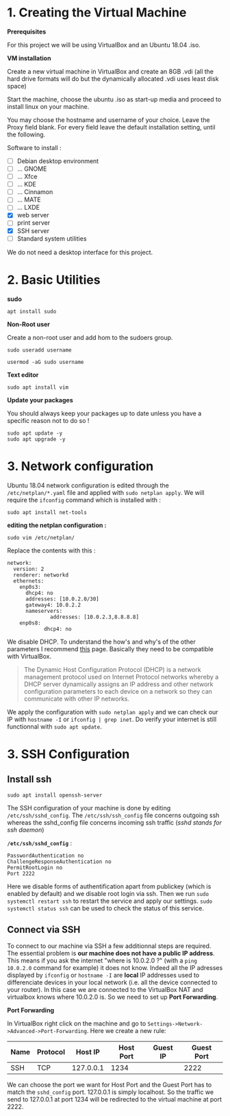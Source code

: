 # 1. Creating the Virtual Machine

**Prerequisites**

For this project we will be using VirtualBox and an Ubuntu 18.04 .iso.

**VM installation**

Create a new virtual machine in VirtualBox and create an 8GB .vdi (all the hard drive formats will do but the dynamically allocated .vdi uses least disk space)

Start the machine, choose the ubuntu .iso as start-up media and proceed to install linux on your machine.

You may choose the hostname and username of your choice.
Leave the Proxy field blank.
For every field leave the default installation setting, until the following.

Software to install :
- [ ] Debian desktop environment
- [ ] ... GNOME
- [ ] ... Xfce
- [ ] ... KDE
- [ ] ... Cinnamon
- [ ] ... MATE
- [ ] ... LXDE
- [x] web server
- [ ] print server
- [x] SSH server
- [ ] Standard system utilities

We do not need a desktop interface for this project.

# 2. Basic Utilities

**sudo**

```
apt install sudo
```

**Non-Root user**

Create a non-root user and add hom to the sudoers group.
```
sudo useradd username

usermod -aG sudo username
```

**Text editor**

```
sudo apt install vim
```

**Update your packages**

You should always keep your packages up to date unless you have a specific reason not to do so !
```
sudo apt update -y
sudo apt upgrade -y
```
# 3. Network configuration

Ubuntu 18.04 network configuration is edited through the ``/etc/netplan/*.yaml`` file and applied with ``sudo netplan apply``. We will require the ``ifconfig`` command which is installed with :

```
sudo apt install net-tools
```

**editing the netplan configuration :**

```
sudo vim /etc/netplan/
```

Replace the contents with this :

```
network:
  version: 2
  renderer: networkd 
  ethernets:
    enp0s3:
      dhcp4: no
      addresses: [10.0.2.0/30]
      gateway4: 10.0.2.2
      nameservers:
              addresses: [10.0.2.3,8.8.8.8]
    enp0s8:
            dhcp4: no

```

We disable DHCP. To understand the how's and why's of the other parameters I recommend [this](https://forums.virtualbox.org/viewtopic.php?f=1&t=49066) page. Basically they need to be compatible with VirtualBox.

> The Dynamic Host Configuration Protocol (DHCP) is a network management protocol used on Internet Protocol networks whereby a DHCP server dynamically assigns an IP address and other network configuration parameters to each device on a network so they can communicate with other IP networks.

We apply the configuration with ``sudo netplan apply`` and we can check our IP with ``hostname -I`` or ``ifconfig | grep inet``. Do verify your internet is still functionnal with ``sudo apt update``.

# 3. SSH Configuration

## Install ssh

```
sudo apt install openssh-server
```

The SSH configuration of your machine is done by editing  ``/etc/ssh/sshd_config``. The ``/etc/ssh/ssh_config`` file concerns outgoing ssh whereas the sshd_config file concerns incoming ssh traffic (_sshd stands for ssh daemon_)

**``/etc/ssh/sshd_config``** :
```
PasswordAuthentication no
ChallengeResponseAuthentication no
PermitRootLogin	no
Port 2222
```

Here we disable forms of authentification apart from publickey (which is enabled by default) and we disable root login via ssh. Then we run ``sudo systemctl restart ssh`` to restart the service and apply our settings. ``sudo systemctl status ssh`` can be used to check the status of this service.

## Connect via SSH

To connect to our machine via SSH a few additionnal steps are required. The essential problem is **our machine does not have a public IP address**. This means if you ask the internet "where is 10.0.2.0 ?" (with a ``ping 10.0.2.0`` command for example) it does not know. Indeed all the IP adresses displayed by ``ifconfig`` or ``hostname -I`` are **local** IP addresses used to differenciate devices in your local network (i.e. all the device connected to your router). In this case we are connected to the VirtualBox NAT and virtualbox knows where 10.0.2.0 is. So we need to set up **Port Forwarding**.

**Port Forwarding**

In VirtualBox right click on the machine and go to ``Settings->Network->Advanced->Port-Forwarding``. Here we create a new rule:

| Name | Protocol | Host IP   | Host Port | Guest IP | Guest Port |
|------|----------|-----------|-----------|----------|------------|
| SSH  | TCP      | 127.0.0.1 | 1234      |          | 2222       |

We can choose the port we want for Host Port and the Guest Port has to match the ``sshd_config`` port. 127.0.0.1 is simply localhost.
So the traffic we send to 127.0.0.1 at port 1234 will be redirected to the virtual machine at port 2222.